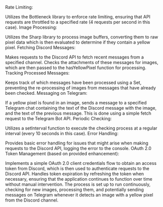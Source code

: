 Rate Limiting:

Utilizes the Bottleneck library to enforce rate limiting, ensuring that API requests are throttled to a specified rate (4 requests per second in this case).
Image Processing:

Utilizes the Sharp library to process image buffers, converting them to raw pixel data which is then evaluated to determine if they contain a yellow pixel.
Fetching Discord Messages:

Makes requests to the Discord API to fetch recent messages from a specified channel.
Checks the attachments of these messages for images, which are then passed to the hasYellowPixel function for processing.
Tracking Processed Messages:

Keeps track of which messages have been processed using a Set, preventing the re-processing of images from messages that have already been checked.
Messaging on Telegram:

If a yellow pixel is found in an image, sends a message to a specified Telegram chat containing the text of the Discord message with the image, and the text of the previous message.
This is done using a simple fetch request to the Telegram Bot API.
Periodic Checking:

Utilizes a setInterval function to execute the checking process at a regular interval (every 10 seconds in this case).
Error Handling:

Provides basic error handling for issues that might arise when making requests to the Discord API, logging the error to the console.
OAuth 2.0 Token Management (based on provided enhancement):

Implements a simple OAuth 2.0 client credentials flow to obtain an access token from Discord, which is then used to authenticate requests to the Discord API.
Handles token expiration by refreshing the token when necessary, ensuring that the application continues to function over time without manual intervention.
The process is set up to run continuously, checking for new images, processing them, and potentially sending messages on Telegram whenever it detects an image with a yellow pixel from the Discord channel.
